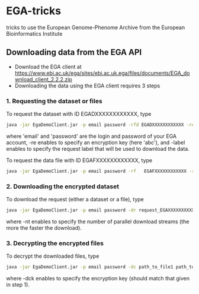 # EGA-tricks
tricks to use the European Genome-Phenome Archive from the European Bioinformatics Institute

## Downloading data from the EGA API
- Download the EGA client at https://www.ebi.ac.uk/ega/sites/ebi.ac.uk.ega/files/documents/EGA_download_client_2.2.2.zip
- Downloading the data using the EGA client requires 3 steps

### 1. Requesting the dataset or files
To request the dataset with ID EGADXXXXXXXXXXXX, type
```bash
java -jar EgaDemoClient.jar -p email password -rfd EGADXXXXXXXXXXXX -re abc -label request_EGADXXXXXXXXXXXX
```
where 'email' and 'password' are the login and password of your EGA account, -re enables to specify an encryption key (here 'abc'), and -label enables to specify the request label that will be used to download the data.

To request the data file with ID EGAFXXXXXXXXXXXX, type
```bash
java -jar EgaDemoClient.jar -p email password -rf	EGAFXXXXXXXXXXXX -re abc -label request_EGAFXXXXXXXXXXXX
```

### 2. Downloading the encrypted dataset
To download the request (either a dataset or a file), type
 ```bash
java -jar EgaDemoClient.jar -p email password -dr request_EGAXXXXXXXXXXXXX -nt 4
```
where -nt enables to specify the number of parallel download streams (the more the faster the download).

### 3. Decrypting the encrypted files
To decrypt the downloaded files, type
```bash
java -jar EgaDemoClient.jar -p email password -dc path_to_file1 path_to_file2 -dck abc
```
where -dck enables to specify the encryption key (should match that given in step 1).
